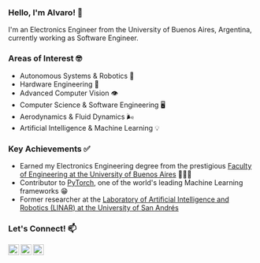 ### Hello, I'm Alvaro! 👋

I'm an Electronics Engineer from the University of Buenos Aires, Argentina, currently working as Software Engineer.

### Areas of Interest 🤓

- Autonomous Systems & Robotics :robot:
- Hardware Engineering :battery:
- Advanced Computer Vision :eye:
- Computer Science & Software Engineering :desktop_computer:
- Aerodynamics & Fluid Dynamics :wind_face:
- Artificial Intelligence & Machine Learning :bulb:

### Key Achievements ✅

- Earned my Electronics Engineering degree from the prestigious [Faculty of Engineering at the University of Buenos Aires][FIUBA] 👨🏻‍🎓
- Contributor to [PyTorch][pytorch], one of the world's leading Machine Learning frameworks :grin:
- Former researcher at the [Laboratory of Artificial Intelligence and Robotics (LINAR) at the University of San Andrés][LINAR]

### Let's Connect! 📫

[<img align="left" alt="alvgaona | Twitter" width="22px" src="https://cdn-icons-png.flaticon.com/512/733/733579.png"/>][twitter]
[<img align="left" alt="alvgaona | LinkedIn" width="22px" src="https://cdn-icons-png.flaticon.com/512/174/174857.png"/>][linkedin]
[<img align="left" alt="alvgaona | Goodreads" width="22px" src="https://cdn-icons-png.flaticon.com/512/2111/2111297.png"/>][goodreads]

[twitter]: https://twitter.com/alvgaona
[linkedin]: https://linkedin.com/in/alvaro-gaona
[goodreads]: https://www.goodreads.com/alvgaona
[pytorch]: https://github.com/pytorch
[LINAR]: https://udesa.edu.ar/linar
[FIUBA]: https://www.fi.uba.ar/
